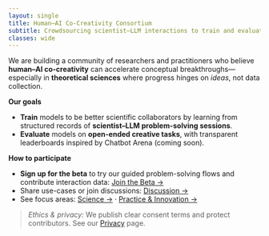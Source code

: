 ```yaml
---
layout: single
title: Human–AI Co-Creativity Consortium
subtitle: Crowdsourcing scientist–LLM interactions to train and evaluate creative reasoning
classes: wide
---
```


We are building a community of researchers and practitioners who believe **human–AI co-creativity** can accelerate conceptual breakthroughs—especially in **theoretical sciences** where progress hinges on *ideas*, not data collection.

**Our goals**
- **Train** models to be better scientific collaborators by learning from structured records of **scientist–LLM problem-solving sessions**.
- **Evaluate** models on **open-ended creative tasks**, with transparent leaderboards inspired by Chatbot Arena (coming soon).

**How to participate**
- **Sign up for the beta** to try our guided problem-solving flows and contribute interaction data: [Join the Beta →](/join/)
- Share use-cases or join discussions: [Discussion →](https://github.com/<your-username>/haicc-site/discussions)
- See focus areas: [Science →](/science/) · [Practice & Innovation →](/practice/)

> *Ethics & privacy:* We publish clear consent terms and protect contributors. See our [Privacy](/privacy/) page.
